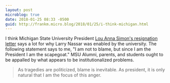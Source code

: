 ```yaml
---
layout: post
microblog: true
date: 2018-01-25 08:33 -0500
guid: http://frankm.micro.blog/2018/01/25/i-think-michigan.html
---
```

I think Michigan State University President [Lou Anna Simon's resignation letter](http://www.chicagotribune.com/sports/college/ct-michigan-state-lou-anna-simon-larry-nassar-20180124-story.html) says a lot for why Larry Nassar was enabled by the university. The following statement says to me, "I am not to blame, but since I am the President I am the scapegoat." MSU Alumni, parents, and students ought to be appalled by what appears to be institutionalized problems.

>As tragedies are politicized, blame is inevitable. As president, it is only natural that I am the focus of this anger.
